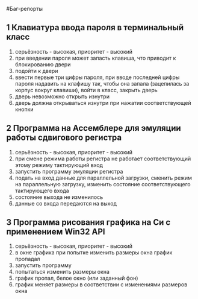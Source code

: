 #Баг-репорты
## 1 Клавиатура ввода пароля в терминальный класс
1. серьёзность - высокая, приоритет - высокий
2. при введении пароля может запасть клавиша, что приводит к блокированию двери
3. подойти к двери
4. ввести первые три цифры пароля, при вводе последней цифры пароля надавить на клафишу так, чтобы она запала (зацепилась за корпус вокруг клавиши), войти в класс, закрыть дверь
5. дверь невозможно открыть изнутри
6. дверь должна открываться изнутри при нажатии соответствующей кнопки

## 2 Программа на Ассемблере для эмуляции работы сдвигового регистра
1. серьёзность - высокая, приоритет - высокий
2. при смене режима работы регистра не работает соответствующий этому режиму тактирующий вход
3. запустить программу эмуляции регистра
4. подать на вход данные для параллельной загрузки, сменить режим на параллельную загрузку, изменить состояние соответствующего тактирующего входа
5. состояние выхода не изменилось
6. данные со входа передаются на выход

## 3 Программа рисования графика на Си с применением Win32 API
1. серьёзность - высокая, приоритет - высокий
2. в окне графика при попытке изменить размеры окна график пропадал
3. запустить программу
4. попытаться изменить размеры окна
5. график пропал, белое окно (или заданный фон)
6. график меняет размеры в соответствии с изменениями размеров окна
